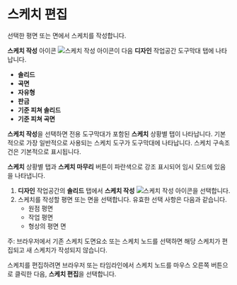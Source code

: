 스케치 편집
======

선택한 평면 또는 면에서 스케치를 작성합니다.

**스케치 작성** 아이콘 ![스케치 작성 아이콘](https://help.autodesk.com/cloudhelp/KOR/Fusion-Sketch/images/icon/skt/create.png)이 다음 **디자인** 작업공간 도구막대 탭에 나타납니다.

*   **솔리드**
*   **곡면**
*   **자유형**
*   **판금**
*   **기준 피쳐 솔리드**
*   **기준 피쳐 곡면**

**스케치 작성**을 선택하면 전용 도구막대가 포함된 **스케치** 상황별 탭이 나타납니다. 기본적으로 가장 일반적으로 사용되는 스케치 도구가 도구막대에 나타납니다. 스케치 구속조건은 기본적으로 표시됩니다.

**스케치** 상황별 탭과 **스케치 마무리** 버튼이 파란색으로 강조 표시되어 임시 모드에 있음을 나타냅니다.

1.  **디자인** 작업공간의 **솔리드** 탭에서 **스케치 작성** ![스케치 작성 아이콘](https://help.autodesk.com/cloudhelp/KOR/Fusion-Sketch/images/icon/skt/create.png)을 선택합니다.
2.  스케치를 작성할 평면 또는 면을 선택합니다. 유효한 선택 사항은 다음과 같습니다.
    *   원점 평면
    *   작업 평면
    *   형상의 평면 면

주: 브라우저에서 기존 스케치 도면요소 또는 스케치 노드를 선택하면 해당 스케치가 편집되고 새 스케치가 작성되지 않습니다.

스케치를 편집하려면 브라우저 또는 타임라인에서 스케치 노드를 마우스 오른쪽 버튼으로 클릭한 다음, **스케치 편집**을 선택합니다.
